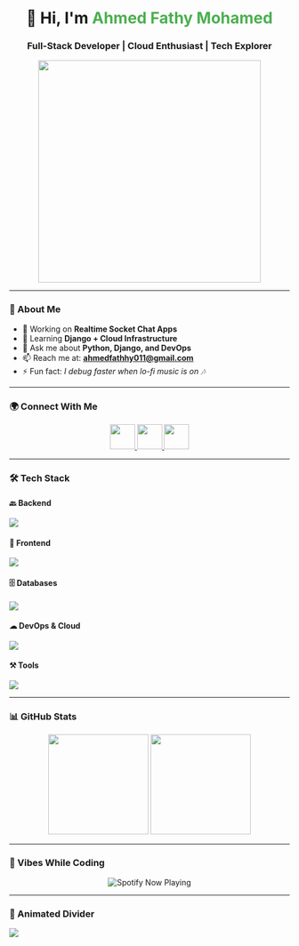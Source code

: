 <!-- Minimalist Dark Elegant GitHub Profile -->

<h1 align="center">👋 Hi, I'm <span style="color:#4CAF50">Ahmed Fathy Mohamed</span></h1>
<h3 align="center">Full-Stack Developer | Cloud Enthusiast | Tech Explorer</h3>

<p align="center">
  <img src="https://user-images.githubusercontent.com/74038190/236098024-5aee3fcb-b9e6-4f3c-84e4-f471c3c7a9b5.gif" width="400"/>
</p>

---

### 🌱 About Me
- 🔭 Working on **Realtime Socket Chat Apps**
- 🌱 Learning **Django + Cloud Infrastructure**
- 💬 Ask me about **Python, Django, and DevOps**
- 📫 Reach me at: **ahmedfathhy011@gmail.com**
- ⚡ Fun fact: *I debug faster when lo-fi music is on 🎶*

---

### 🌍 Connect With Me
<p align="center">
  <a href="https://linkedin.com/in/ahmedfathyukq">
    <img src="https://skillicons.dev/icons?i=linkedin" height="45"/>
  </a>
  <a href="mailto:ahmedfathhy011@gmail.com">
    <img src="https://skillicons.dev/icons?i=gmail" height="45"/>
  </a>
  <a href="https://github.com/AhmedFathyMohamed10">
    <img src="https://skillicons.dev/icons?i=github" height="45"/>
  </a>
</p>

---

### 🛠️ Tech Stack

#### 🔙 Backend  
<img src="https://skillicons.dev/icons?i=django,flask,fastapi" />

#### 🎨 Frontend  
<img src="https://skillicons.dev/icons?i=react,vue,ts,tailwind" />

#### 🗄 Databases  
<img src="https://skillicons.dev/icons?i=mysql,postgresql,mongodb" />

#### ☁ DevOps & Cloud  
<img src="https://skillicons.dev/icons?i=docker,kubernetes,aws,azure,gcp" />

#### ⚒ Tools  
<img src="https://skillicons.dev/icons?i=git,github,linux,postman,vscode,figma" />

---

### 📊 GitHub Stats
<p align="center">
  <img src="https://github-readme-stats.vercel.app/api?username=AhmedFathyMohamed10&show_icons=true&theme=github_dark&hide_border=true" height="180"/>
  <img src="https://github-readme-streak-stats.herokuapp.com/?user=AhmedFathyMohamed10&theme=github-dark&hide_border=true" height="180"/>
</p>

---

### 🎵 Vibes While Coding
<p align="center">
  <img src="https://spotify-github-profile.vercel.app/api/view?uid=31h7mc37nib2g5awt5a5kxwq5mgi&cover_image=true&theme=novatorem&bar_color=53b14f&bar_color_cover=true" alt="Spotify Now Playing"/>
</p>

---

### 🌊 Animated Divider
<img src="https://capsule-render.vercel.app/api?type=waving&color=0:4CAF50,100:81C784&height=120&section=footer"/>
